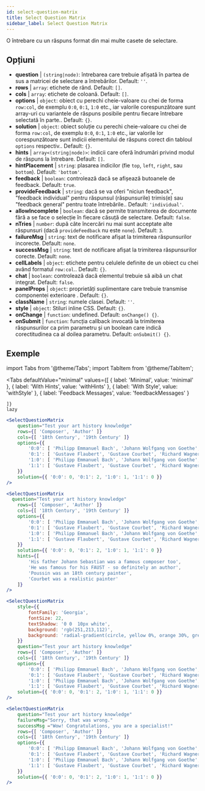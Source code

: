 ```yaml
---
id: select-question-matrix
title: Select Question Matrix
sidebar_label: Select Question Matrix
---
```


O întrebare cu un răspuns format din mai multe casete de selectare.

## Opțiuni

* __question__ | `(string|node)`: întrebarea care trebuie afișată în partea de sus a matricei de selectare a întrebărilor. Default: `''`.
* __rows__ | `array`: etichete de rând. Default: `[]`.
* __cols__ | `array`: etichete de coloană. Default: `[]`.
* __options__ | `object`: obiect cu perechi cheie-valoare cu chei de forma `row:col`, de exemplu `0:0`, `0:1`, `1:0` etc., iar valorile corespunzătoare sunt array-uri cu variantele de răspuns posibile pentru fiecare întrebare selectată în parte.. Default: `{}`.
* __solution__ | `object`: obiect soluție cu perechi cheie-valoare cu chei de forma `row:col`, de exemplu `0:0`, `0:1`, `1:0` etc., iar valorile lor corespunzătoare sunt indicii elementului de răspuns corect din tabloul `options` respectiv.. Default: `{}`.
* __hints__ | `array<(string|node)>`: indicii care oferă îndrumări privind modul de răspuns la întrebare. Default: `[]`.
* __hintPlacement__ | `string`: plasarea indicilor (fie `top`, `left`, `right`, sau `bottom`). Default: `'bottom'`.
* __feedback__ | `boolean`: controlează dacă se afișează butoanele de feedback. Default: `true`.
* __provideFeedback__ | `string`: dacă se va oferi "niciun feedback", "feedback individual" pentru răspunsul (răspunsurile) trimis(e) sau "feedback general" pentru toate întrebările.. Default: `'individual'`.
* __allowIncomplete__ | `boolean`: dacă se permite transmiterea de documente fără a se face o selecție în fiecare căsuță de selectare. Default: `false`.
* __nTries__ | `number`: după câte încercări nu mai sunt acceptate alte răspunsuri (dacă `provideFeedback` nu este `none`). Default: `3`.
* __failureMsg__ | `string`: text de notificare afișat la trimiterea răspunsurilor incorecte. Default: `none`.
* __successMsg__ | `string`: text de notificare afișat la trimiterea răspunsurilor corecte. Default: `none`.
* __cellLabels__ | `object`: etichete pentru celulele definite de un obiect cu chei având formatul `row:col`.. Default: `{}`.
* __chat__ | `boolean`: controlează dacă elementul trebuie să aibă un chat integrat. Default: `false`.
* __panelProps__ | `object`: proprietăți suplimentare care trebuie transmise componentei exterioare <Panel /> . Default: `{}`.
* __className__ | `string`: numele clasei. Default: `''`.
* __style__ | `object`: Stiluri inline CSS. Default: `{}`.
* __onChange__ | `function`: undefined. Default: `onChange() {}`.
* __onSubmit__ | `function`: funcția callback invocată la trimiterea răspunsurilor ca prim parametru și un boolean care indică corectitudinea ca al doilea parametru. Default: `onSubmit() {}`.


## Exemple


import Tabs from '@theme/Tabs';
import TabItem from '@theme/TabItem';

<Tabs
    defaultValue="minimal"
    values={[
        { label: 'Minimal', value: 'minimal' },
        { label: 'With Hints', value: 'withHints' },
        { label: 'With Style', value: 'withStyle' },
        { label: 'Feedback Messages', value: 'feedbackMessages' }
        
    ]}
    lazy
>

<TabItem value="minimal">

```jsx live
<SelectQuestionMatrix
    question="Test your art history knowledge"
    rows={[ 'Composer', 'Author' ]} 
    cols={[ '18th Century', '19th Century' ]} 
    options={{ 
        '0:0': [ 'Philipp Emmanuel Bach', 'Johann Wolfgang von Goethe', 'Nicolas Poussin'], 
        '0:1': [ 'Gustave Flaubert', 'Gustave Courbet', 'Richard Wagner'] ,
        '1:0': [ 'Philipp Emmanuel Bach', 'Johann Wolfgang von Goethe', 'Nicolas Poussin'],
        '1:1': [ 'Gustave Flaubert', 'Gustave Courbet', 'Richard Wagner'] 
    }} 
    solution={{ '0:0': 0, '0:1': 2, '1:0': 1, '1:1': 0 }}
/>
```
</TabItem>

<TabItem value="withHints">

```jsx live
<SelectQuestionMatrix
  question="Test your art history knowledge"
    rows={[ 'Composer', 'Author' ]} 
    cols={[ '18th Century', '19th Century' ]} 
    options={{ 
        '0:0': [ 'Philipp Emmanuel Bach', 'Johann Wolfgang von Goethe', 'Nicolas Poussin'], 
        '0:1': [ 'Gustave Flaubert', 'Gustave Courbet', 'Richard Wagner'] ,
        '1:0': [ 'Philipp Emmanuel Bach', 'Johann Wolfgang von Goethe', 'Nicolas Poussin'],
        '1:1': [ 'Gustave Flaubert', 'Gustave Courbet', 'Richard Wagner'] 
    }} 
    solution={{ '0:0': 0, '0:1': 2, '1:0': 1, '1:1': 0 }}
    hints={[
        'His father Johann Sebastian was a famous composer too',
        'He was famous for his FAUST - so definitely an author',
        'Poussin was an 18th century painter',
        'Courbet was a realistic painter'
    ]}
/>
```
</TabItem>

<TabItem value="withStyle">

```jsx live
<SelectQuestionMatrix
    style={{ 
        fontFamily: 'Georgia',
        fontSize: 22, 
        textShadow: '0 0  10px white',
        background: 'rgb(251,213,112)',
        background: 'radial-gradient(circle, yellow 0%, orange 30%, green 100%)'
    }}
    question="Test your art history knowledge"
    rows={[ 'Composer', 'Author' ]} 
    cols={[ '18th Century', '19th Century' ]} 
    options={{ 
        '0:0': [ 'Philipp Emmanuel Bach', 'Johann Wolfgang von Goethe', 'Nicolas Poussin'], 
        '0:1': [ 'Gustave Flaubert', 'Gustave Courbet', 'Richard Wagner'] ,
        '1:0': [ 'Philipp Emmanuel Bach', 'Johann Wolfgang von Goethe', 'Nicolas Poussin'],
        '1:1': [ 'Gustave Flaubert', 'Gustave Courbet', 'Richard Wagner'] }} 
    solution={{ '0:0': 0, '0:1': 2, '1:0': 1, '1:1': 0 }}
/>
```
</TabItem>


<TabItem value="feedbackMessages">

```jsx live
<SelectQuestionMatrix
    question="Test your art history knowledge"
    failureMsg="Sorry, that was wrong." 
    successMsg ="Wow! Congratulations, you are a specialist!"
    rows={[ 'Composer', 'Author' ]} 
    cols={[ '18th Century', '19th Century' ]} 
    options={{ 
        '0:0': [ 'Philipp Emmanuel Bach', 'Johann Wolfgang von Goethe', 'Nicolas Poussin'], 
        '0:1': [ 'Gustave Flaubert', 'Gustave Courbet', 'Richard Wagner'] ,
        '1:0': [ 'Philipp Emmanuel Bach', 'Johann Wolfgang von Goethe', 'Nicolas Poussin'],
        '1:1': [ 'Gustave Flaubert', 'Gustave Courbet', 'Richard Wagner'] 
    }} 
    solution={{ '0:0': 0, '0:1': 2, '1:0': 1, '1:1': 0 }}
/>
```

</TabItem>

</Tabs>

